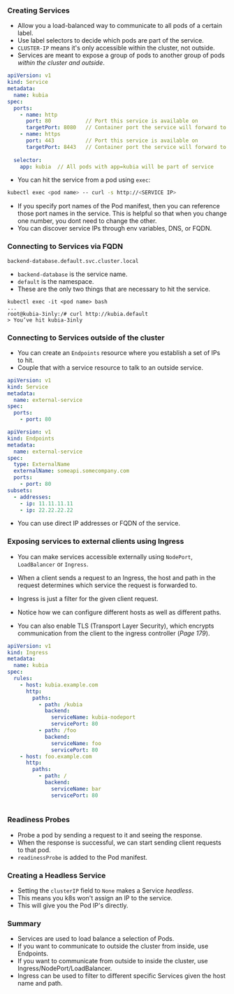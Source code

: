 ### Creating Services

- Allow you a load-balanced way to communicate to all pods of a certain label.
- Use label selectors to decide which pods are part of the service.
- `CLUSTER-IP` means it's only accessible within the cluster, not outside.
- Services are meant to expose a group of pods to another group of pods _within the cluster and outside_.

```yaml
apiVersion: v1
kind: Service
metadata:
  name: kubia
spec:
  ports:
    - name: http
      port: 80           // Port this service is available on
      targetPort: 8080   // Container port the service will forward to
    - name: https
      port: 443          // Port this service is available on
      targetPort: 8443   // Container port the service will forward to
      
  selector:
    app: kubia  // All pods with app=kubia will be part of service
```

- You can hit the service from a pod using `exec`:

```bash
kubectl exec <pod name> -- curl -s http://<SERVICE IP>
```

- If you specify port names of the Pod manifest, then you can reference those port names  in the service. This is helpful so that when you change one number, you dont need to change the other.
- You can discover service IPs through env variables, DNS, or FQDN.

### Connecting to Services via FQDN

```
backend-database.default.svc.cluster.local
```

- `backend-database` is the service name.
- `default` is the namespace.
- These are the only two things that are necessary to hit the service.

```
kubectl exec -it <pod name> bash
...
root@kubia-3inly:/# curl http://kubia.default
> You’ve hit kubia-3inly
```

### Connecting to Services outside of the cluster
- You can create an `Endpoints` resource where you establish a set of IPs to hit.
- Couple that with a service resource to talk to an outside service.

```yaml
apiVersion: v1
kind: Service
metadata:
  name: external-service
spec:
  ports:
    - port: 80
```

```yaml
apiVersion: v1
kind: Endpoints
metadata:
  name: external-service
spec:
  type: ExternalName
  externalName: someapi.somecompany.com
  ports:
    - port: 80
subsets:
  - addresses: 
    - ip: 11.11.11.11
    - ip: 22.22.22.22
```

- You can use direct IP addresses or FQDN of the service.

### Exposing services to external clients using Ingress
- You can make services accessible externally using `NodePort`, `LoadBalancer` or `Ingress`.
- When a client sends a request to an Ingress, the host and path in the request determines which service the request is forwarded to.
- Ingress is just a filter for the given client request.

- Notice how we can configure different hosts as well as different paths.
- You can also enable TLS (Transport Layer Security), which encrypts communication from the client to the ingress controller (_Page 179_).

```yaml
apiVersion: v1
kind: Ingress
metadata:
  name: kubia
spec:
  rules:
    - host: kubia.example.com
      http:
        paths:
          - path: /kubia
            backend:
              serviceName: kubia-nodeport
              servicePort: 80
		  - path: /foo
            backend:
              serviceName: foo
              servicePort: 80
    - host: foo.example.com
      http:
        paths:
          - path: /
            backend:
              serviceName: bar
              servicePort: 80
            
```

### Readiness Probes
- Probe a pod by sending a request to it and seeing the response.
- When the response is successful, we can start sending client requests to that pod.
- `readinessProbe` is added to the Pod manifest.

### Creating a Headless Service
- Setting the `clusterIP` field to `None` makes a Service _headless_.
- This means you k8s won't assign an IP to the service.
- This will give you the Pod IP's directly.

### Summary
- Services are used to load balance a selection of Pods.
- If you want to communicate to outside the cluster from inside, use Endpoints.
- If you want to communicate from outside to inside the cluster, use Ingress/NodePort/LoadBalancer.
- Ingress can be used to filter to different specific Services given the host name and path.